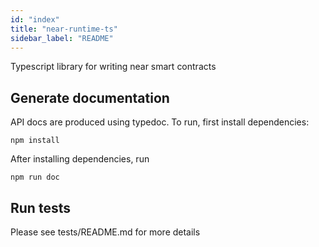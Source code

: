```yaml
---
id: "index"
title: "near-runtime-ts"
sidebar_label: "README"
---
```


Typescript library for writing near smart contracts

## Generate documentation

API docs are produced using typedoc. To run, first install dependencies:

```
npm install
```

After installing dependencies, run

```
npm run doc
```

## Run tests

Please see tests/README.md for more details
